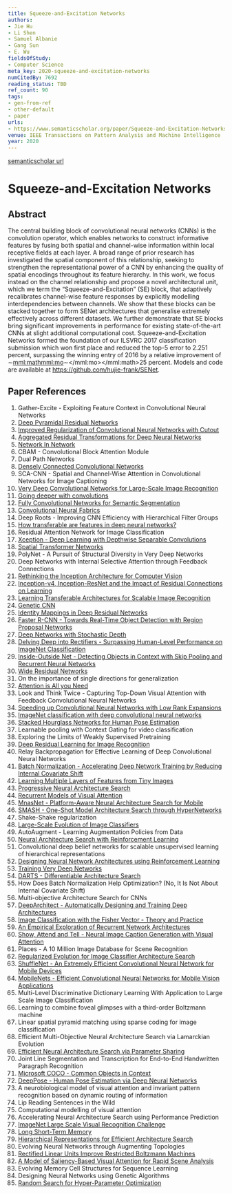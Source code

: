 ```yaml
---
title: Squeeze-and-Excitation Networks
authors:
- Jie Hu
- Li Shen
- Samuel Albanie
- Gang Sun
- E. Wu
fieldsOfStudy:
- Computer Science
meta_key: 2020-squeeze-and-excitation-networks
numCitedBy: 7692
reading_status: TBD
ref_count: 90
tags:
- gen-from-ref
- other-default
- paper
urls:
- https://www.semanticscholar.org/paper/Squeeze-and-Excitation-Networks-Hu-Shen/df67d46e78aae0d2fccfb6212d101a342259c01b?sort=total-citations
venue: IEEE Transactions on Pattern Analysis and Machine Intelligence
year: 2020
---
```


[semanticscholar url](https://www.semanticscholar.org/paper/Squeeze-and-Excitation-Networks-Hu-Shen/df67d46e78aae0d2fccfb6212d101a342259c01b?sort=total-citations)

# Squeeze-and-Excitation Networks

## Abstract

The central building block of convolutional neural networks (CNNs) is the convolution operator, which enables networks to construct informative features by fusing both spatial and channel-wise information within local receptive fields at each layer. A broad range of prior research has investigated the spatial component of this relationship, seeking to strengthen the representational power of a CNN by enhancing the quality of spatial encodings throughout its feature hierarchy. In this work, we focus instead on the channel relationship and propose a novel architectural unit, which we term the “Squeeze-and-Excitation” (SE) block, that adaptively recalibrates channel-wise feature responses by explicitly modelling interdependencies between channels. We show that these blocks can be stacked together to form SENet architectures that generalise extremely effectively across different datasets. We further demonstrate that SE blocks bring significant improvements in performance for existing state-of-the-art CNNs at slight additional computational cost. Squeeze-and-Excitation Networks formed the foundation of our ILSVRC 2017 classification submission which won first place and reduced the top-5 error to 2.251 percent, surpassing the winning entry of 2016 by a relative improvement of <inline-formula><tex-math notation="LaTeX">${\sim }$</tex-math><alternatives><mml:math><mml:mo>∼</mml:mo></mml:math><inline-graphic xlink:href="shen-ieq1-2913372.gif"/></alternatives></inline-formula>25 percent. Models and code are available at <uri>https://github.com/hujie-frank/SENet</uri>.

## Paper References

1. Gather-Excite - Exploiting Feature Context in Convolutional Neural Networks
2. [Deep Pyramidal Residual Networks](2017-deep-pyramidal-residual-networks.md)
3. [Improved Regularization of Convolutional Neural Networks with Cutout](2017-improved-regularization-of-convolutional-neural-networks-with-cutout.md)
4. [Aggregated Residual Transformations for Deep Neural Networks](2017-aggregated-residual-transformations-for-deep-neural-networks.md)
5. [Network In Network](2014-network-in-network.md)
6. CBAM - Convolutional Block Attention Module
7. Dual Path Networks
8. [Densely Connected Convolutional Networks](2017-densely-connected-convolutional-networks.md)
9. SCA-CNN - Spatial and Channel-Wise Attention in Convolutional Networks for Image Captioning
10. [Very Deep Convolutional Networks for Large-Scale Image Recognition](2015-very-deep-convolutional-networks-for-large-scale-image-recognition.md)
11. [Going deeper with convolutions](2015-going-deeper-with-convolutions.md)
12. [Fully Convolutional Networks for Semantic Segmentation](2017-fully-convolutional-networks-for-semantic-segmentation.md)
13. [Convolutional Neural Fabrics](2016-convolutional-neural-fabrics.md)
14. Deep Roots - Improving CNN Efficiency with Hierarchical Filter Groups
15. [How transferable are features in deep neural networks?](2014-how-transferable-are-features-in-deep-neural-networks.md)
16. Residual Attention Network for Image Classification
17. [Xception - Deep Learning with Depthwise Separable Convolutions](2017-xception-deep-learning-with-depthwise-separable-convolutions.md)
18. [Spatial Transformer Networks](2015-spatial-transformer-networks.md)
19. PolyNet - A Pursuit of Structural Diversity in Very Deep Networks
20. Deep Networks with Internal Selective Attention through Feedback Connections
21. [Rethinking the Inception Architecture for Computer Vision](2016-rethinking-the-inception-architecture-for-computer-vision.md)
22. [Inception-v4, Inception-ResNet and the Impact of Residual Connections on Learning](2017-inception-v4-inception-resnet-and-the-impact-of-residual-connections-on-learning.md)
23. [Learning Transferable Architectures for Scalable Image Recognition](2018-learning-transferable-architectures-for-scalable-image-recognition.md)
24. [Genetic CNN](2017-genetic-cnn.md)
25. [Identity Mappings in Deep Residual Networks](2016-identity-mappings-in-deep-residual-networks.md)
26. [Faster R-CNN - Towards Real-Time Object Detection with Region Proposal Networks](2015-faster-r-cnn-towards-real-time-object-detection-with-region-proposal-networks.md)
27. [Deep Networks with Stochastic Depth](2016-deep-networks-with-stochastic-depth.md)
28. [Delving Deep into Rectifiers - Surpassing Human-Level Performance on ImageNet Classification](2015-delving-deep-into-rectifiers-surpassing-human-level-performance-on-imagenet-classification.md)
29. [Inside-Outside Net - Detecting Objects in Context with Skip Pooling and Recurrent Neural Networks](2016-inside-outside-net-detecting-objects-in-context-with-skip-pooling-and-recurrent-neural-networks.md)
30. [Wide Residual Networks](2016-wide-residual-networks.md)
31. On the importance of single directions for generalization
32. [Attention is All you Need](2017-attention-is-all-you-need.md)
33. Look and Think Twice - Capturing Top-Down Visual Attention with Feedback Convolutional Neural Networks
34. [Speeding up Convolutional Neural Networks with Low Rank Expansions](2014-speeding-up-convolutional-neural-networks-with-low-rank-expansions.md)
35. [ImageNet classification with deep convolutional neural networks](2012-imagenet-classification-with-deep-convolutional-neural-networks.md)
36. [Stacked Hourglass Networks for Human Pose Estimation](2016-stacked-hourglass-networks-for-human-pose-estimation.md)
37. Learnable pooling with Context Gating for video classification
38. Exploring the Limits of Weakly Supervised Pretraining
39. [Deep Residual Learning for Image Recognition](2016-deep-residual-learning-for-image-recognition.md)
40. Relay Backpropagation for Effective Learning of Deep Convolutional Neural Networks
41. [Batch Normalization - Accelerating Deep Network Training by Reducing Internal Covariate Shift](2015-batch-normalization-accelerating-deep-network-training-by-reducing-internal-covariate-shift.md)
42. [Learning Multiple Layers of Features from Tiny Images](2009-learning-multiple-layers-of-features-from-tiny-images.md)
43. [Progressive Neural Architecture Search](2018-progressive-neural-architecture-search.md)
44. [Recurrent Models of Visual Attention](2014-recurrent-models-of-visual-attention.md)
45. [MnasNet - Platform-Aware Neural Architecture Search for Mobile](2019-mnasnet-platform-aware-neural-architecture-search-for-mobile.md)
46. [SMASH - One-Shot Model Architecture Search through HyperNetworks](2018-smash-one-shot-model-architecture-search-through-hypernetworks.md)
47. Shake-Shake regularization
48. [Large-Scale Evolution of Image Classifiers](2017-large-scale-evolution-of-image-classifiers.md)
49. AutoAugment - Learning Augmentation Policies from Data
50. [Neural Architecture Search with Reinforcement Learning](2017-neural-architecture-search-with-reinforcement-learning.md)
51. Convolutional deep belief networks for scalable unsupervised learning of hierarchical representations
52. [Designing Neural Network Architectures using Reinforcement Learning](2017-designing-neural-network-architectures-using-reinforcement-learning.md)
53. [Training Very Deep Networks](2015-training-very-deep-networks.md)
54. [DARTS - Differentiable Architecture Search](2019-darts-differentiable-architecture-search.md)
55. How Does Batch Normalization Help Optimization? (No, It Is Not About Internal Covariate Shift)
56. Multi-objective Architecture Search for CNNs
57. [DeepArchitect - Automatically Designing and Training Deep Architectures](2017-deeparchitect-automatically-designing-and-training-deep-architectures.md)
58. [Image Classification with the Fisher Vector - Theory and Practice](2013-image-classification-with-the-fisher-vector-theory-and-practice.md)
59. [An Empirical Exploration of Recurrent Network Architectures](2015-an-empirical-exploration-of-recurrent-network-architectures.md)
60. [Show, Attend and Tell - Neural Image Caption Generation with Visual Attention](2015-show-attend-and-tell-neural-image-caption-generation-with-visual-attention.md)
61. Places - A 10 Million Image Database for Scene Recognition
62. [Regularized Evolution for Image Classifier Architecture Search](2019-regularized-evolution-for-image-classifier-architecture-search.md)
63. [ShuffleNet - An Extremely Efficient Convolutional Neural Network for Mobile Devices](2018-shufflenet-an-extremely-efficient-convolutional-neural-network-for-mobile-devices.md)
64. [MobileNets - Efficient Convolutional Neural Networks for Mobile Vision Applications](2017-mobilenets-efficient-convolutional-neural-networks-for-mobile-vision-applications.md)
65. Multi-Level Discriminative Dictionary Learning With Application to Large Scale Image Classification
66. Learning to combine foveal glimpses with a third-order Boltzmann machine
67. Linear spatial pyramid matching using sparse coding for image classification
68. Efficient Multi-Objective Neural Architecture Search via Lamarckian Evolution
69. [Efficient Neural Architecture Search via Parameter Sharing](2018-efficient-neural-architecture-search-via-parameter-sharing.md)
70. Joint Line Segmentation and Transcription for End-to-End Handwritten Paragraph Recognition
71. [Microsoft COCO - Common Objects in Context](2014-microsoft-coco-common-objects-in-context.md)
72. [DeepPose - Human Pose Estimation via Deep Neural Networks](2014-deeppose-human-pose-estimation-via-deep-neural-networks.md)
73. A neurobiological model of visual attention and invariant pattern recognition based on dynamic routing of information
74. Lip Reading Sentences in the Wild
75. Computational modelling of visual attention
76. Accelerating Neural Architecture Search using Performance Prediction
77. [ImageNet Large Scale Visual Recognition Challenge](2015-imagenet-large-scale-visual-recognition-challenge.md)
78. [Long Short-Term Memory](1997-long-short-term-memory.md)
79. [Hierarchical Representations for Efficient Architecture Search](2018-hierarchical-representations-for-efficient-architecture-search.md)
80. Evolving Neural Networks through Augmenting Topologies
81. [Rectified Linear Units Improve Restricted Boltzmann Machines](2010-rectified-linear-units-improve-restricted-boltzmann-machines.md)
82. [A Model of Saliency-Based Visual Attention for Rapid Scene Analysis](2009-a-model-of-saliency-based-visual-attention-for-rapid-scene-analysis.md)
83. Evolving Memory Cell Structures for Sequence Learning
84. Designing Neural Networks using Genetic Algorithms
85. [Random Search for Hyper-Parameter Optimization](2012-random-search-for-hyper-parameter-optimization.md)
